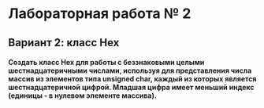 # Лабораторная работа № 2
## Вариант 2: класс Hex
#### Создать класс Hex для работы с беззнаковыми целыми шестнадцатеричными числами, используя для представления числа массив из элементов типа unsigned char, каждый из которых является шестнадцатеричной цифрой. Младшая цифра имеет меньший индекс (единицы - в нулевом элементе массива).